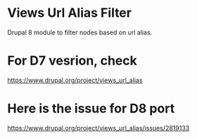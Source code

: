 # Views Url Alias Filter
Drupal 8 module to filter nodes based on url alias.

# For D7 vesrion, check
https://www.drupal.org/project/views_url_alias

# Here is the issue for D8 port
https://www.drupal.org/project/views_url_alias/issues/2819133
